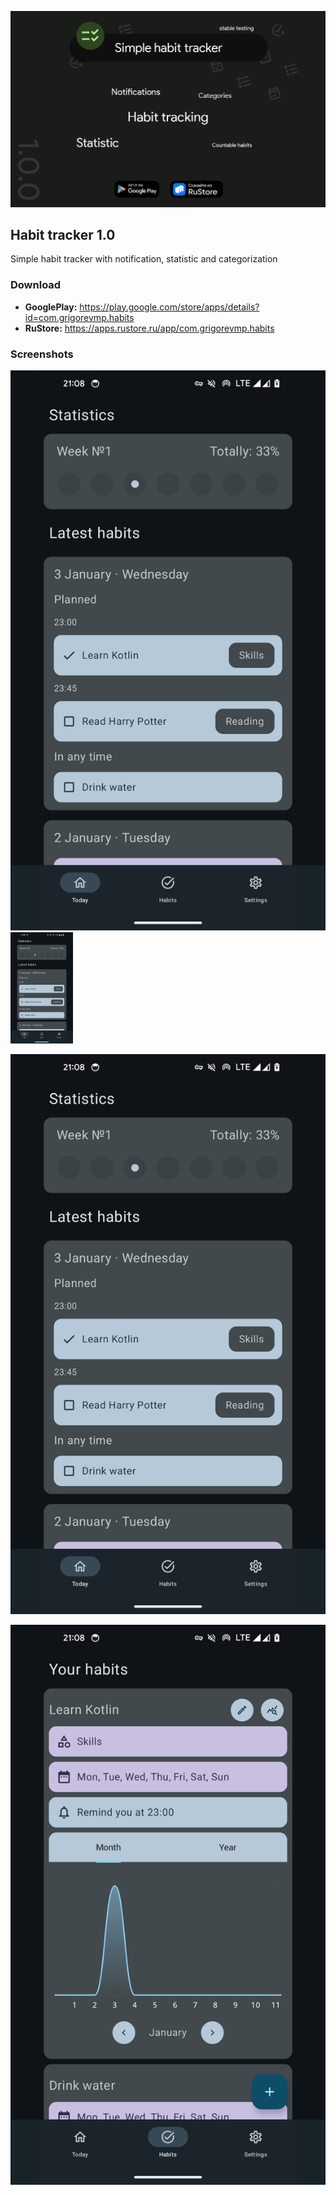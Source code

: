 ![Habit tracker logo](https://raw.githubusercontent.com/grigorevmp/Simple-Habit-Tracker/dev/res/habit_tracker.png)

## Habit tracker 1.0

Simple habit tracker with notification, statistic and categorization

### Download

* **GooglePlay:** https://play.google.com/store/apps/details?id=com.grigorevmp.habits
* **RuStore:** https://apps.rustore.ru/app/com.grigorevmp.habits

### Screenshots

![Habit tracker image 1](https://raw.githubusercontent.com/grigorevmp/Simple-Habit-Tracker/dev/res/1.png)
<img src='res/1.png' width='100'>

![Habit tracker image 1](https://raw.githubusercontent.com/grigorevmp/Simple-Habit-Tracker/dev/res/1.png)

![Habit tracker image 1](https://raw.githubusercontent.com/grigorevmp/Simple-Habit-Tracker/dev/res/2.png)
